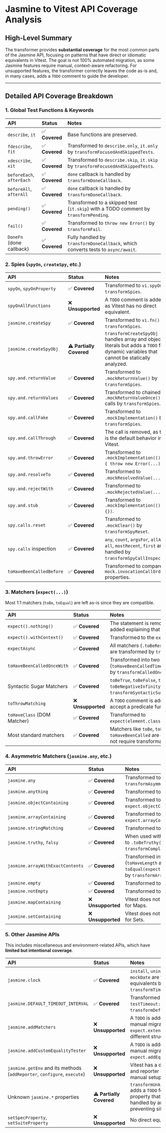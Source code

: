 # Jasmine to Vitest API Coverage Analysis

## High-Level Summary

The transformer provides **substantial coverage** for the most common parts of the Jasmine API, focusing on patterns that have direct or idiomatic equivalents in Vitest. The goal is not 100% automated migration, as some Jasmine features require manual, context-aware refactoring. For unsupported features, the transformer correctly leaves the code as-is and, in many cases, adds a `TODO` comment to guide the developer.

---

## Detailed API Coverage Breakdown

### 1. Global Test Functions & Keywords

| API                       | Status         | Notes                                                                                |
| :------------------------ | :------------- | :----------------------------------------------------------------------------------- |
| `describe`, `it`          | ✅ **Covered** | Base functions are preserved.                                                        |
| `fdescribe`, `fit`        | ✅ **Covered** | Transformed to `describe.only`, `it.only` by `transformFocusedAndSkippedTests`.      |
| `xdescribe`, `xit`        | ✅ **Covered** | Transformed to `describe.skip`, `it.skip` by `transformFocusedAndSkippedTests`.      |
| `beforeEach`, `afterEach` | ✅ **Covered** | `done` callback is handled by `transformDoneCallback`.                               |
| `beforeAll`, `afterAll`   | ✅ **Covered** | `done` callback is handled by `transformDoneCallback`.                               |
| `pending()`               | ✅ **Covered** | Transformed to a skipped test (`it.skip`) with a TODO comment by `transformPending`. |
| `fail()`                  | ✅ **Covered** | Transformed to `throw new Error()` by `transformFail`.                               |
| `DoneFn` (done callback)  | ✅ **Covered** | Fully handled by `transformDoneCallback`, which converts tests to `async/await`.     |

### 2. Spies (`spyOn`, `createSpy`, etc.)

| API                      | Status                   | Notes                                                                                                                                 |
| :----------------------- | :----------------------- | :------------------------------------------------------------------------------------------------------------------------------------ |
| `spyOn`, `spyOnProperty` | ✅ **Covered**           | Transformed to `vi.spyOn` by `transformSpies`.                                                                                        |
| `spyOnAllFunctions`      | ❌ **Unsupported**       | A `TODO` comment is added, as Vitest has no direct equivalent.                                                                        |
| `jasmine.createSpy`      | ✅ **Covered**           | Transformed to `vi.fn()` by `transformSpies`.                                                                                         |
| `jasmine.createSpyObj`   | ⚠️ **Partially Covered** | `transformCreateSpyObj` handles array and object literals but adds a `TODO` for dynamic variables that cannot be statically analyzed. |
| `spy.and.returnValue`    | ✅ **Covered**           | Transformed to `.mockReturnValue()` by `transformSpies`.                                                                              |
| `spy.and.returnValues`   | ✅ **Covered**           | Transformed to chained `.mockReturnValueOnce()` calls by `transformSpies`.                                                            |
| `spy.and.callFake`       | ✅ **Covered**           | Transformed to `.mockImplementation()` by `transformSpies`.                                                                           |
| `spy.and.callThrough`    | ✅ **Covered**           | The call is removed, as this is the default behavior in Vitest.                                                                       |
| `spy.and.throwError`     | ✅ **Covered**           | Transformed to `.mockImplementation(() => { throw new Error(...) })`.                                                                 |
| `spy.and.resolveTo`      | ✅ **Covered**           | Transformed to `.mockResolvedValue(...)`.                                                                                             |
| `spy.and.rejectWith`     | ✅ **Covered**           | Transformed to `.mockRejectedValue(...)`.                                                                                             |
| `spy.and.stub`           | ✅ **Covered**           | Transformed to `.mockImplementation(() => {})`.                                                                                       |
| `spy.calls.reset`        | ✅ **Covered**           | Transformed to `.mockClear()` by `transformSpyReset`.                                                                                 |
| `spy.calls` inspection   | ✅ **Covered**           | `any`, `count`, `argsFor`, `allArgs`, `all`, `mostRecent`, `first` are handled by `transformSpyCallInspection`.                       |
| `toHaveBeenCalledBefore` | ✅ **Covered**           | Transformed to compare `mock.invocationCallOrder` properties.                                                                         |

### 3. Matchers (`expect(...)`)

Most 1:1 matchers (`toBe`, `toEqual`) are left as-is since they are compatible.

| API                         | Status             | Notes                                                                                                                                     |
| :-------------------------- | :----------------- | :---------------------------------------------------------------------------------------------------------------------------------------- |
| `expect().nothing()`        | ✅ **Covered**     | The statement is removed and a `TODO` comment is added explaining that it is redundant in Vitest.                                         |
| `expect().withContext()`    | ✅ **Covered**     | Transformed to the `expect(..., 'message')` syntax.                                                                                       |
| `expectAsync`               | ✅ **Covered**     | All matchers (`.toBeResolved`, `.toBeRejectedWith`, etc.) are transformed by `transformExpectAsync`.                                      |
| `toHaveBeenCalledOnceWith`  | ✅ **Covered**     | Transformed into two separate `expect` calls (`toHaveBeenCalledTimes` and `toHaveBeenCalledWith`) by `transformCalledOnceWith`.           |
| Syntactic Sugar Matchers    | ✅ **Covered**     | `toBeTrue`, `toBeFalse`, `toBePositiveInfinity`, `toBeNegativeInfinity`, `toHaveSize` are handled by `transformSyntacticSugarMatchers`.   |
| `toThrowMatching`           | ❌ **Unsupported** | A `TODO` comment is added. Vitest's `toThrow` does not accept a predicate function directly.                                              |
| `toHaveClass` (DOM Matcher) | ✅ **Covered**     | Transformed to `expect(element.classList.contains(...)).toBe(...)`.                                                                       |
| Most standard matchers      | ✅ **Covered**     | Matchers like `toBe`, `toEqual`, `toContain`, `toThrow`, `toHaveBeenCalled` are compatible with Vitest and do not require transformation. |

### 4. Asymmetric Matchers (`jasmine.any`, etc.)

| API                              | Status             | Notes                                                                                                                                 |
| :------------------------------- | :----------------- | :------------------------------------------------------------------------------------------------------------------------------------ |
| `jasmine.any`                    | ✅ **Covered**     | Transformed to `expect.any` by `transformAsymmetricMatchers`.                                                                         |
| `jasmine.anything`               | ✅ **Covered**     | Transformed to `expect.anything`.                                                                                                     |
| `jasmine.objectContaining`       | ✅ **Covered**     | Transformed to `expect.objectContaining`.                                                                                             |
| `jasmine.arrayContaining`        | ✅ **Covered**     | Transformed to `expect.arrayContaining`.                                                                                              |
| `jasmine.stringMatching`         | ✅ **Covered**     | Transformed to `expect.stringMatching`.                                                                                               |
| `jasmine.truthy`, `falsy`        | ✅ **Covered**     | When used with `toEqual`, transformed to `.toBeTruthy()` / `.toBeFalsy()` by `transformComplexMatchers`.                              |
| `jasmine.arrayWithExactContents` | ✅ **Covered**     | Transformed into two `expect` calls (`toHaveLength` and `toEqual(expect.arrayContaining(...))`) by `transformArrayWithExactContents`. |
| `jasmine.empty`                  | ✅ **Covered**     | Transformed to `.toHaveLength(0)`.                                                                                                    |
| `jasmine.notEmpty`               | ✅ **Covered**     | Transformed to `.not.toHaveLength(0)`.                                                                                                |
| `jasmine.mapContaining`          | ❌ **Unsupported** | Vitest does not have a built-in matcher for Maps.                                                                                     |
| `jasmine.setContaining`          | ❌ **Unsupported** | Vitest does not have a built-in matcher for Sets.                                                                                     |

### 5. Other Jasmine APIs

This includes miscellaneous and environment-related APIs, which have **limited but intentional coverage**.

| API                                                                      | Status                   | Notes                                                                                                                                                           |
| :----------------------------------------------------------------------- | :----------------------- | :-------------------------------------------------------------------------------------------------------------------------------------------------------------- |
| `jasmine.clock`                                                          | ✅ **Covered**           | `install`, `uninstall`, `tick`, and `mockDate` are transformed to their `vi` equivalents by `transformTimerMocks`.                                              |
| `jasmine.DEFAULT_TIMEOUT_INTERVAL`                                       | ✅ **Covered**           | Transformed to `vi.setConfig({ testTimeout: ... })` by `transformDefaultTimeoutInterval`.                                                                       |
| `jasmine.addMatchers`                                                    | ❌ **Unsupported**       | A `TODO` is added. This requires manual migration to `expect.extend()`, which has a different structure.                                                        |
| `jasmine.addCustomEqualityTester`                                        | ❌ **Unsupported**       | A `TODO` is added. This requires manual migration to `expect.addEqualityTesters()`.                                                                             |
| `jasmine.getEnv` and its methods (`addReporter`, `configure`, `execute`) | ❌ **Unsupported**       | Vitest has a different configuration and reporter system. Requires manual setup.                                                                                |
| Unknown `jasmine.*` properties                                           | ⚠️ **Partially Covered** | `transformUnknownJasmineProperties` adds a `TODO` for any `jasmine` property that is not explicitly handled by another transformer, preventing silent failures. |
| `setSpecProperty`, `setSuiteProperty`                                    | ❌ **Unsupported**       | No direct equivalent in Vitest.                                                                                                                                 |
